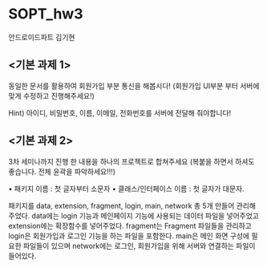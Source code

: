 # SOPT_hw3
안드로이드파트 김기현

<기본 과제 1>
---------------
동일한 문서를 활용하여 회원가입 부분 통신을 해봅시다!
(회원가입 UI부분 부터 서버에 맞게 수정하고 진행해주세요!)

Hint) 아이디, 비밀번호, 이름, 이메일, 전화번호를 서버에 전달해 줘야합니다!
</br>


<기본 과제 2>
---------------
3차 세미나까지 진행 한 내용을 하나의 프로젝트로 합쳐주세요
(복붙을 하면서 하셔도 좋습니다. 전체 윤곽을 파악하세요!!!)

• 패키지 이름 : 첫 글자부터 소문자 
• 클래스/인터페이스 이름 : 첫 글자가 대문자.
</br>

패키지를 data, extension, fragment, login, main, network 총 5개 만들어 관리해주었다.
data에는 login 기능과 메인페이지 기능에 사용되는 데이터 파일을 넣어주었고
extension에는 확장함수를 넣어주었다.
fragment는 Fragment 파일들을 관리하고 login은 회원가입과 로그인 기능을 하는 파일을 포함한다.
main은 메인 화면 구성에 필요한 파일들이 있으며 network에는 로그인, 회원가입을 위해 서버와 연결하는 파일이 들어있다. 
